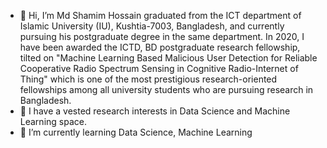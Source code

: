 - 👋 Hi, I’m Md Shamim Hossain graduated from the ICT department of Islamic University (IU), Kushtia-7003, Bangladesh, and currently pursuing his postgraduate degree in the same
department. In 2020, I have been awarded the ICTD, BD postgraduate research fellowship, tilted on "Machine Learning Based Malicious User Detection for Reliable Cooperative Radio 
Spectrum Sensing in Cognitive Radio-Internet of Thing" which is one of the most prestigious research-oriented fellowships among all university students who are pursuing research 
in Bangladesh.
- 👀 I have a vested research interests in Data Science and Machine Learning space.
- 🌱 I’m currently learning Data Science, Machine Learning

<!---
shamim-ice/shamim-ice is a ✨ special ✨ repository because its `README.md` (this file) appears on your GitHub profile.
You can click the Preview link to take a look at your changes.
--->
